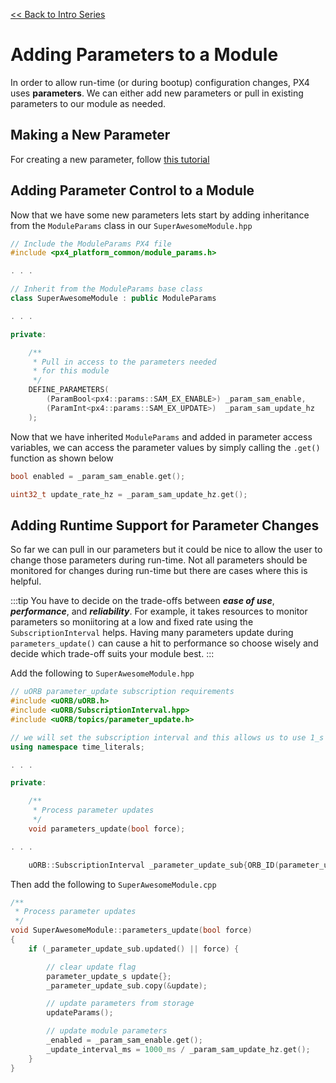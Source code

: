 [<< Back to Intro Series](intro_series.md)

# Adding Parameters to a Module

In order to allow run-time (or during bootup) configuration changes, PX4 uses **parameters**. We can either add new parameters or pull in existing parameters to our module as needed.

## Making a New Parameter

For creating a new parameter, follow [this tutorial](creating_new_parameter.md)

## Adding Parameter Control to a Module

Now that we have some new parameters lets start by adding inheritance from the `ModuleParams` class in our `SuperAwesomeModule.hpp`

``` c++
// Include the ModuleParams PX4 file
#include <px4_platform_common/module_params.h>

. . .

// Inherit from the ModuleParams base class
class SuperAwesomeModule : public ModuleParams

. . .

private:

	/**
	 * Pull in access to the parameters needed
	 * for this module
	 */
	DEFINE_PARAMETERS(
		(ParamBool<px4::params::SAM_EX_ENABLE>) _param_sam_enable,
		(ParamInt<px4::params::SAM_EX_UPDATE>)  _param_sam_update_hz
	);

```

Now that we have inherited `ModuleParams` and added in parameter access variables, we can access the parameter values by simply calling the `.get()` function as shown below
``` c++
bool enabled = _param_sam_enable.get();

uint32_t update_rate_hz = _param_sam_update_hz.get();
```

## Adding Runtime Support for Parameter Changes

So far we can pull in our parameters but it could be nice to allow the user to change those parameters during run-time. Not all parameters should be monitored for changes during run-time but there are cases where this is helpful.

:::tip
You have to decide on the trade-offs between ***ease of use***, ***performance***, and ***reliability***. For example, it takes resources to monitor parameters so moniitoring at a low and fixed rate using the `SubscriptionInterval` helps. Having many parameters update during `parameters_update()` can cause a hit to performance so choose wisely and decide which trade-off suits your module best.
:::

Add the following to `SuperAwesomeModule.hpp`

``` c++
// uORB parameter_update subscription requirements
#include <uORB/uORB.h>
#include <uORB/SubscriptionInterval.hpp>
#include <uORB/topics/parameter_update.h>

// we will set the subscription interval and this allows us to use 1_s
using namespace time_literals;

. . .

private:

	/**
	 * Process parameter updates
	 */
	void parameters_update(bool force);

. . .

	uORB::SubscriptionInterval _parameter_update_sub{ORB_ID(parameter_update), 1_s};

```

Then add the following to `SuperAwesomeModule.cpp`

``` c++
/**
 * Process parameter updates
 */
void SuperAwesomeModule::parameters_update(bool force)
{
	if (_parameter_update_sub.updated() || force) {

		// clear update flag
		parameter_update_s update{};
		_parameter_update_sub.copy(&update);

		// update parameters from storage
		updateParams();

		// update module parameters
		_enabled = _param_sam_enable.get();
		_update_interval_ms = 1000_ms / _param_sam_update_hz.get();
	}
}
```
